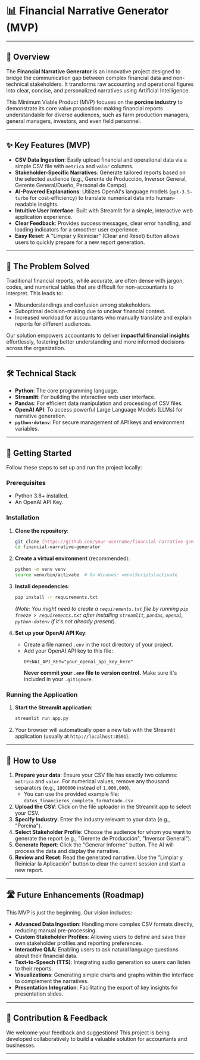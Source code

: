 # 📊 Financial Narrative Generator (MVP)

---

## 🚀 Overview

The **Financial Narrative Generator** is an innovative project designed to bridge the communication gap between complex financial data and non-technical stakeholders. It transforms raw accounting and operational figures into clear, concise, and personalized narratives using Artificial Intelligence.

This Minimum Viable Product (MVP) focuses on the **porcine industry** to demonstrate its core value proposition: making financial reports understandable for diverse audiences, such as farm production managers, general managers, investors, and even field personnel.

---

## ✨ Key Features (MVP)

* **CSV Data Ingestion**: Easily upload financial and operational data via a simple CSV file with `metrica` and `valor` columns.
* **Stakeholder-Specific Narratives**: Generate tailored reports based on the selected audience (e.g., Gerente de Producción, Inversor General, Gerente General/Dueño, Personal de Campo).
* **AI-Powered Explanations**: Utilizes OpenAI's language models (`gpt-3.5-turbo` for cost-efficiency) to translate numerical data into human-readable insights.
* **Intuitive User Interface**: Built with Streamlit for a simple, interactive web application experience.
* **Clear Feedback**: Provides success messages, clear error handling, and loading indicators for a smoother user experience.
* **Easy Reset**: A "Limpiar y Reiniciar" (Clear and Reset) button allows users to quickly prepare for a new report generation.

---

## 🎯 The Problem Solved

Traditional financial reports, while accurate, are often dense with jargon, codes, and numerical tables that are difficult for non-accountants to interpret. This leads to:
* Misunderstandings and confusion among stakeholders.
* Suboptimal decision-making due to unclear financial context.
* Increased workload for accountants who manually translate and explain reports for different audiences.

Our solution empowers accountants to deliver **impactful financial insights** effortlessly, fostering better understanding and more informed decisions across the organization.

---

## 🛠️ Technical Stack

* **Python**: The core programming language.
* **Streamlit**: For building the interactive web user interface.
* **Pandas**: For efficient data manipulation and processing of CSV files.
* **OpenAI API**: To access powerful Large Language Models (LLMs) for narrative generation.
* **`python-dotenv`**: For secure management of API keys and environment variables.

---

## 🚀 Getting Started

Follow these steps to set up and run the project locally:

### Prerequisites

* Python 3.8+ installed.
* An OpenAI API Key.

### Installation

1.  **Clone the repository**:
    ```bash
    git clone [https://github.com/your-username/financial-narrative-generator.git](https://github.com/your-username/financial-narrative-generator.git)
    cd financial-narrative-generator
    ```

2.  **Create a virtual environment** (recommended):
    ```bash
    python -m venv venv
    source venv/bin/activate  # On Windows: venv\Scripts\activate
    ```

3.  **Install dependencies**:
    ```bash
    pip install -r requirements.txt
    ```
    *(Note: You might need to create a `requirements.txt` file by running `pip freeze > requirements.txt` after installing `streamlit`, `pandas`, `openai`, `python-dotenv` if it's not already present)*.

4.  **Set up your OpenAI API Key**:
    * Create a file named `.env` in the root directory of your project.
    * Add your OpenAI API key to this file:
        ```
        OPENAI_API_KEY="your_openai_api_key_here"
        ```
        **Never commit your `.env` file to version control.** Make sure it's included in your `.gitignore`.

### Running the Application

1.  **Start the Streamlit application**:
    ```bash
    streamlit run app.py
    ```
2.  Your browser will automatically open a new tab with the Streamlit application (usually at `http://localhost:8501`).

---

## 🧪 How to Use

1.  **Prepare your data**: Ensure your CSV file has exactly two columns: `metrica` and `valor`. For numerical values, remove any thousand separators (e.g., `1000000` instead of `1,000,000`).
    * You can use the provided example file: `datos_financieros_completo_formateado.csv`
2.  **Upload the CSV**: Click on the file uploader in the Streamlit app to select your CSV.
3.  **Specify Industry**: Enter the industry relevant to your data (e.g., "Porcina").
4.  **Select Stakeholder Profile**: Choose the audience for whom you want to generate the report (e.g., "Gerente de Producción", "Inversor General").
5.  **Generate Report**: Click the "Generar Informe" button. The AI will process the data and display the narrative.
6.  **Review and Reset**: Read the generated narrative. Use the "Limpiar y Reiniciar la Aplicación" button to clear the current session and start a new report.

---

## 🛣️ Future Enhancements (Roadmap)

This MVP is just the beginning. Our vision includes:

* **Advanced Data Ingestion**: Handling more complex CSV formats directly, reducing manual pre-processing.
* **Custom Stakeholder Profiles**: Allowing users to define and save their own stakeholder profiles and reporting preferences.
* **Interactive Q&A**: Enabling users to ask natural language questions about their financial data.
* **Text-to-Speech (TTS)**: Integrating audio generation so users can listen to their reports.
* **Visualizations**: Generating simple charts and graphs within the interface to complement the narratives.
* **Presentation Integration**: Facilitating the export of key insights for presentation slides.

---

## 🤝 Contribution & Feedback

We welcome your feedback and suggestions! This project is being developed collaboratively to build a valuable solution for accountants and businesses.

---